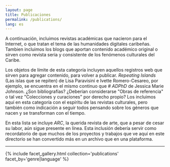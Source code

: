 ```yaml
---
layout: page
title: Publicaciones
permalink: /publications/
lang: es
---
```


A continuación, incluimos revistas académicas que nacieron para el Internet, o que tratan el tema de las humanidades digitales caribeñas. Tambien incluimos los blogs que aportan contenido académico original o sirven como revista seria y consistente de los fenómenos culturales del Caribe.

Los objetos de límite de esta categoría incluyen aquellos registros web que sirven para agregar contenido, para volver a publicar. *Repeating Islands* (Las islas que se repiten) de Lisa Paravisini e Ivette Romero-Cesareo, por ejemplo, se encuentra en el mismo continuo que *# ADPhD* de Jessica Marie Johnson. ¿Son bibliografías? ¿Deberían considerarse "Obras de referencia" o tal vez "Colecciones y curaciones" por derecho propio? Los incluimos aquí en esta categoría con el espíritu de las revistas culturales, pero también como indicación a seguir todos pensando sobre los géneros que nacen y se transforman con el tiempo.

En esta lista se incluye *ARC*, la querida revista de arte, que a pesar de cesar su labor, aún sigue presente en línea. Esta inclusión debería servir como recordatorio de que muchos de los proyectos y trabajos que ve aquí en este directorio se han convertido más en un archivo que en una plataforma.

---

{% include facet_gallery.html collection='publications' facet_by='genre|language' %}